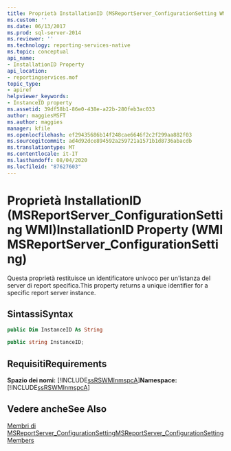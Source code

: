 ```yaml
---
title: Proprietà InstallationID (MSReportServer_ConfigurationSetting WMI) | Microsoft Docs
ms.custom: ''
ms.date: 06/13/2017
ms.prod: sql-server-2014
ms.reviewer: ''
ms.technology: reporting-services-native
ms.topic: conceptual
api_name:
- InstallationID Property
api_location:
- reportingservices.mof
topic_type:
- apiref
helpviewer_keywords:
- InstanceID property
ms.assetid: 39df58b1-86e0-438e-a22b-280feb3ac033
author: maggiesMSFT
ms.author: maggies
manager: kfile
ms.openlocfilehash: ef29435686b14f248cae6646f2c2f299aa882f03
ms.sourcegitcommit: ad4d92dce894592a259721a1571b1d8736abacdb
ms.translationtype: MT
ms.contentlocale: it-IT
ms.lasthandoff: 08/04/2020
ms.locfileid: "87627603"
---
```

# <a name="installationid-property-wmi-msreportserver_configurationsetting"></a><span data-ttu-id="22786-102">Proprietà InstallationID (MSReportServer_ConfigurationSetting WMI)</span><span class="sxs-lookup"><span data-stu-id="22786-102">InstallationID Property (WMI MSReportServer_ConfigurationSetting)</span></span>
  <span data-ttu-id="22786-103">Questa proprietà restituisce un identificatore univoco per un'istanza del server di report specifica.</span><span class="sxs-lookup"><span data-stu-id="22786-103">This property returns a unique identifier for a specific report server instance.</span></span>  
  
## <a name="syntax"></a><span data-ttu-id="22786-104">Sintassi</span><span class="sxs-lookup"><span data-stu-id="22786-104">Syntax</span></span>  
  
```vb  
public Dim InstanceID As String  
```  
  
```csharp  
public string InstanceID;  
```  
  
## <a name="requirements"></a><span data-ttu-id="22786-105">Requisiti</span><span class="sxs-lookup"><span data-stu-id="22786-105">Requirements</span></span>  
 <span data-ttu-id="22786-106">**Spazio dei nomi:** [!INCLUDE[ssRSWMInmspcA](../../includes/ssrswminmspca-md.md)]</span><span class="sxs-lookup"><span data-stu-id="22786-106">**Namespace:** [!INCLUDE[ssRSWMInmspcA](../../includes/ssrswminmspca-md.md)]</span></span>  
  
## <a name="see-also"></a><span data-ttu-id="22786-107">Vedere anche</span><span class="sxs-lookup"><span data-stu-id="22786-107">See Also</span></span>  
 [<span data-ttu-id="22786-108">Membri di MSReportServer_ConfigurationSetting</span><span class="sxs-lookup"><span data-stu-id="22786-108">MSReportServer_ConfigurationSetting Members</span></span>](msreportserver-configurationsetting-members.md)  
  
  
